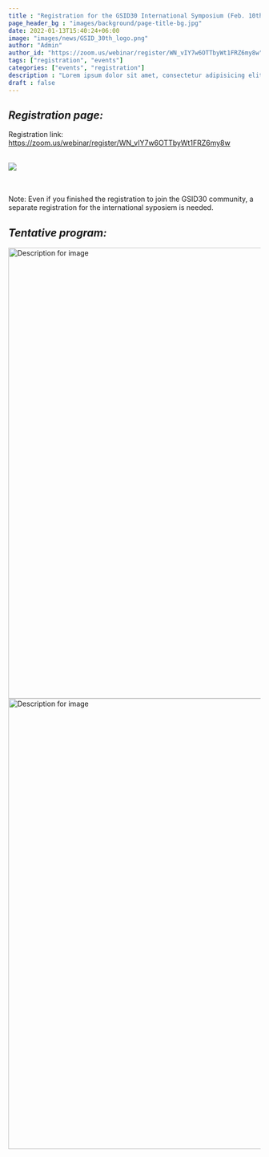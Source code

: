 ```yaml
---
title : "Registration for the GSID30 International Symposium (Feb. 10th)"
page_header_bg : "images/background/page-title-bg.jpg"
date: 2022-01-13T15:40:24+06:00
image: "images/news/GSID_30th_logo.png"
author: "Admin"
author_id: "https://zoom.us/webinar/register/WN_vIY7w6OTTbyWt1FRZ6my8w"
tags: ["registration", "events"]
categories: ["events", "registration"]
description : "Lorem ipsum dolor sit amet, consectetur adipisicing elit. Maiores, velit."
draft : false
---
```


## _Registration page:_ 

Registration link: <https://zoom.us/webinar/register/WN_vIY7w6OTTbyWt1FRZ6my8w>
<br><br>

<img src="https://monosnap.com/image/L2E4IiOMEYwuoo7sYb7KZbN0lVMILb"/>

<br><br>
Note: Even if you finished the registration to join the GSID30 community, a separate registration for the international syposiem is needed.  

## _Tentative program:_ 

<img src="https://monosnap.com/image/RVmmymfn3WJri7LCUKLHOrtkyzE6fK.png" alt="Description for image" width="600" height="900">
<img src="https://monosnap.com/image/CjPoFvfkzr7dV0EFzTK9miIxQyn39C.png" alt="Description for image" width="600" height="900">